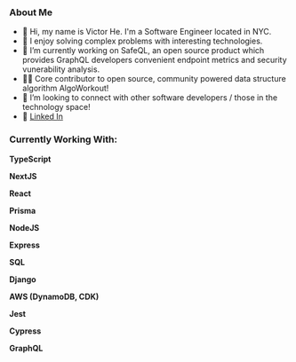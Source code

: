 <h3> About Me </h3>

- 👋 Hi, my name is Victor He. I'm a Software Engineer located in NYC.
- 👀 I enjoy solving complex problems with interesting technologies.
- 🌱 I’m currently working on SafeQL, an open source product which provides GraphQL developers convenient endpoint metrics and security vunerability analysis.
- 🏃‍♂️ Core contributor to open source, community powered data structure algorithm AlgoWorkout!
- 💞️ I’m looking to connect with other software developers / those in the technology space!
- 💼 [Linked In](https://www.linkedin.com/in/victorhe33/)

<h3> Currently Working With: </h3>

**TypeScript**

**NextJS**

**React**

**Prisma**

**NodeJS**

**Express**

**SQL**

**Django**

**AWS (DynamoDB, CDK)**

**Jest**

**Cypress**

**GraphQL**

<!---
victorhe33/victorhe33 is a ✨ special ✨ repository because its `README.md` (this file) appears on your GitHub profile.
You can click the Preview link to take a look at your changes.
--->
